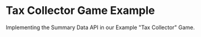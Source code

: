 # Tax Collector Game Example
Implementing the Summary Data API in our Example "Tax Collector" Game.


